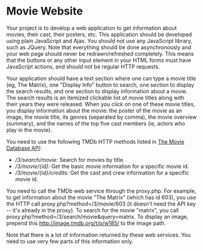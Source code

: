 # Movie Website

Your project is to develop a web application to get information about movies, their cast, their posters, etc. This application should be developed using plain JavaScript and Ajax. You should not use any JavaScript library, such as JQuery. Note that everything should be done asynchronously and your web page should never be redrawn/refreshed completely. This means that the buttons or any other input element in your HTML forms must have JavaScript actions, and should not be regular HTTP requests.

Your application should have a text section where one can type a movie title (eg, The Matrix), one "Display Info" button to search, one section to display the search results, and one section to display information about a movie. The search results is an itemized clickable list of movie titles along with their years they were released. When you click on one of these movie titles, you display information about the movie: the poster of the movie as an image, the movie title, its genres (separated by comma), the movie overview (summary), and the names of the top five cast members (ie, actors who play in the movie).

You need to use the following TMDb HTTP methods listed in [The Movie Database API](http://docs.themoviedb.apiary.io/):

* */3/search/movie:* Search for movies by title.
* */3/movie/{id}:* Get the basic movie information for a specific movie id.
* */3/movie/{id}/credits:* Get the cast and crew information for a specific movie id.

You need to call the TMDb web service through the proxy.php. For example, to get information about the movie "The Matrix" (which has id 603), you use the HTTP call proxy.php?method=/3/movie/603 (it doesn't need the API key -- it's already in the proxy). To search for the movie "matrix", you call proxy.php?method=/3/search/movie&query=matrix.
To display an image, prepend this http://image.tmdb.org/t/p/w185/ to the image path.

Note that there is a lot of information returned by these web services. You need to use very few parts of this information only. 